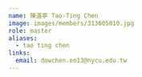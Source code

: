 ```yaml
---
name: 陳道亭 Tao-Ting Chen
image: images/members/313605010.jpg
role: master
aliases:
  - tao ting chen
links:
  email: dowchen.en13@nycu.edu.tw
---
```

